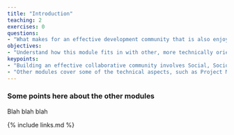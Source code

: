 ```yaml
---
title: "Introduction"
teaching: 2
exercises: 0
questions:
- "What makes for an effective development community that is also enjoyable to work in?"
objectives:
- "Understand how this module fits in with other, more technically oriented modules in contributing to building an effective collaborative community."
keypoints:
- "Building an effective collaborative community involves Social, Socio-technical and Technical aspects."
- "Other modules cover some of the technical aspects, such as Project Management, collaborative use of Git and GitHub, Code Reviews and Pair Programming."
---
```

### Some points here about the other modules
Blah blah blah

{% include links.md %}

